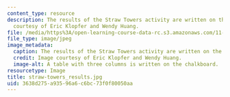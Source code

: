 ```yaml
---
content_type: resource
description: The results of the Straw Towers activity are written on the board. Image
  courtesy of Eric Klopfer and Wendy Huang.
file: /media/https%3A/open-learning-course-data-rc.s3.amazonaws.com/11-124-introduction-to-education-looking-forward-and-looking-back-on-education-fall-2011/3638d275a93596a6c6bc73f0f80050aa_straw-towers_results.jpg
file_type: image/jpeg
image_metadata:
  caption: The results of the Straw Towers activity are written on the board.
  credit: Image courtesy of Eric Klopfer and Wendy Huang.
  image-alt: A table with three columns is written on the chalkboard.
resourcetype: Image
title: straw-towers_results.jpg
uid: 3638d275-a935-96a6-c6bc-73f0f80050aa
---
```

